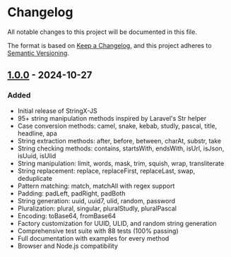 # Changelog

All notable changes to this project will be documented in this file.

The format is based on [Keep a Changelog](https://keepachangelog.com/en/1.0.0/),
and this project adheres to [Semantic Versioning](https://semver.org/spec/v2.0.0.html).

## [1.0.0] - 2024-10-27

### Added
- Initial release of StringX-JS
- 95+ string manipulation methods inspired by Laravel's Str helper
- Case conversion methods: camel, snake, kebab, studly, pascal, title, headline, apa
- String extraction methods: after, before, between, charAt, substr, take
- String checking methods: contains, startsWith, endsWith, isUrl, isJson, isUuid, isUlid
- String manipulation: limit, words, mask, trim, squish, wrap, transliterate
- String replacement: replace, replaceFirst, replaceLast, swap, deduplicate
- Pattern matching: match, matchAll with regex support
- Padding: padLeft, padRight, padBoth
- String generation: uuid, uuid7, ulid, random, password
- Pluralization: plural, singular, pluralStudly, pluralPascal
- Encoding: toBase64, fromBase64
- Factory customization for UUID, ULID, and random string generation
- Comprehensive test suite with 88 tests (100% passing)
- Full documentation with examples for every method
- Browser and Node.js compatibility

[1.0.0]: https://github.com/yourusername/stringx-js/releases/tag/v1.0.0
